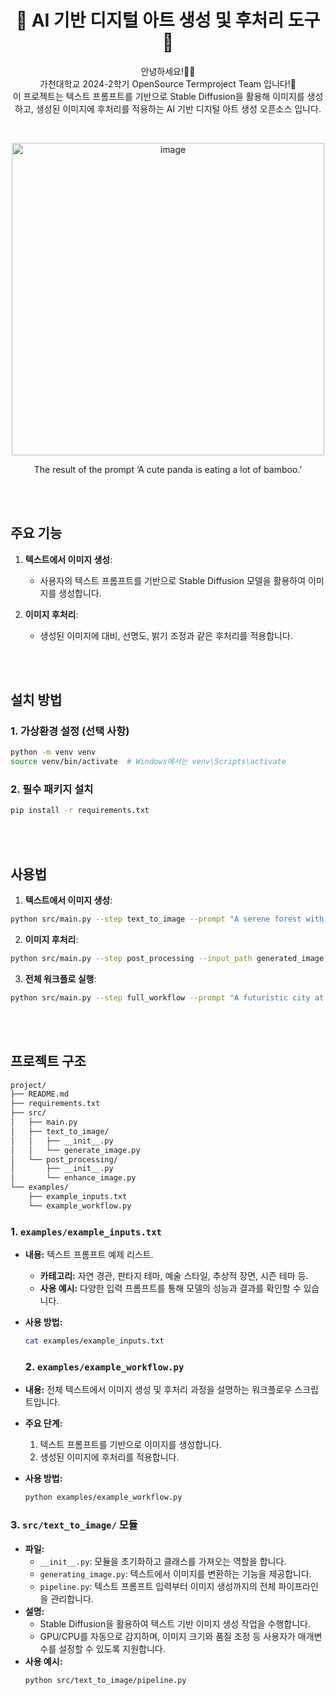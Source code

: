<h1 align="center">🌟 AI 기반 디지털 아트 생성 및 후처리 도구 🌟</h1>

<p align="center">안녕하세요!🙇‍♂️<br/>가천대학교 2024-2학기 OpenSource Termproject Team 입니다!👋<br/>이 프로젝트는 텍스트 프롬프트를 기반으로 Stable Diffusion을 활용해 이미지를 생성하고, 생성된 이미지에 후처리를 적용하는 AI 기반 디지털 아트 생성 오픈소스 입니다.</p>

<br/>

<p align="center">
<img width="500" alt="image" src="https://github.com/user-attachments/assets/5313f604-edd6-438d-9f25-be533c096a35">
</p>
<p align="center">The result of the prompt ‘A cute panda is eating a lot of bamboo.’</p>

<br/><br/>

## 주요 기능

1. **텍스트에서 이미지 생성**:
   - 사용자의 텍스트 프롬프트를 기반으로 Stable Diffusion 모델을 활용하여 이미지를 생성합니다.

2. **이미지 후처리**:
   - 생성된 이미지에 대비, 선명도, 밝기 조정과 같은 후처리를 적용합니다.

<br/><br/>

## 설치 방법

### 1. 가상환경 설정 (선택 사항)
```bash
python -m venv venv
source venv/bin/activate  # Windows에서는 venv\Scripts\activate
```

### 2. 필수 패키지 설치
```bash
pip install -r requirements.txt
```
<br/>

<br/>

## 사용법

1. **텍스트에서 이미지 생성**:
```bash
python src/main.py --step text_to_image --prompt "A serene forest with sunlight filtering through the trees" --output_path generated_image.png
```
2. **이미지 후처리**:
```bash
python src/main.py --step post_processing --input_path generated_image.png --enhance_type contrast --enhance_factor 1.5 --output_path enhanced_image.png
```
3. **전체 워크플로 실행**:
```bash
python src/main.py --step full_workflow --prompt "A futuristic city at night" --output_path final_image.png
```
<br/><br/>

## 프로젝트 구조
```bash
project/
├── README.md
├── requirements.txt
├── src/
│   ├── main.py
│   ├── text_to_image/
│   │   ├── __init__.py
│   │   └── generate_image.py
│   └── post_processing/
│       ├── __init__.py
│       └── enhance_image.py
└── examples/
    ├── example_inputs.txt
    └── example_workflow.py
```

### 1. `examples/example_inputs.txt`

- **내용:** 텍스트 프롬프트 예제 리스트.  
  - **카테고리:** 자연 경관, 판타지 테마, 예술 스타일, 추상적 장면, 시즌 테마 등.  
  - **사용 예시:** 다양한 입력 프롬프트를 통해 모델의 성능과 결과를 확인할 수 있습니다.  
- **사용 방법:**  
  ```bash
  cat examples/example_inputs.txt
  ```
  
  ### 2. `examples/example_workflow.py`
  
- **내용:** 전체 텍스트에서 이미지 생성 및 후처리 과정을 설명하는 워크플로우 스크립트입니다.
- **주요 단계:**
  1. 텍스트 프롬프트를 기반으로 이미지를 생성합니다.
  2. 생성된 이미지에 후처리를 적용합니다.
- **사용 방법:**  
  ```bash
  python examples/example_workflow.py
  ```

### 3. `src/text_to_image/` 모듈

- **파일:**
  - `__init__.py`: 모듈을 초기화하고 클래스를 가져오는 역할을 합니다.
  - `generating_image.py`: 텍스트에서 이미지를 변환하는 기능을 제공합니다.
  - `pipeline.py`: 텍스트 프롬프트 입력부터 이미지 생성까지의 전체 파이프라인을 관리합니다.
- **설명:**  
  - Stable Diffusion을 활용하여 텍스트 기반 이미지 생성 작업을 수행합니다.
  - GPU/CPU를 자동으로 감지하며, 이미지 크기와 품질 조정 등 사용자가 매개변수를 설정할 수 있도록 지원합니다.
- **사용 예시:**  
  ```bash
  python src/text_to_image/pipeline.py
  ```
